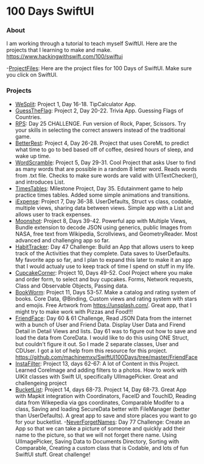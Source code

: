 # 100 Days SwiftUI 

### About
I am working through a tutorial to teach myself SwiftUI. Here are the projects that I learning to make and make. https://www.hackingwithswift.com/100/swiftui

-[ProjectFiles](https://github.com/twostraws/HackingWithSwift): Here are the project files for 100 Days of SwiftUI. Make sure you click on SwiftUI. 

### Projects
- [WeSplit](https://github.com/cwalter50/WeSplit): Project 1, Day 16-18. TipCalculator App.
- [GuessTheFlag](https://github.com/cwalter50/GuessTheFlag): Project 2, Day 20-22. Trivia App. Guessing Flags of Countries.
- [RPS](https://github.com/cwalter50/RPS): Day 25 CHALLENGE. Fun version of Rock, Paper, Scissors. Try your skills in selecting the correct answers instead of the traditional game.
- [BetterRest](https://github.com/cwalter50/BetterRest): Project 4, Day 26-28. Project that uses CoreML to predict what time to go to bed based off of coffee, desired hours of sleep, and wake up time.
- [WordScramble](https://github.com/cwalter50/WordScramble): Project 5, Day 29-31. Cool Project that asks User to find as many words that are possible in a random 8 letter word. Reads words from .txt file. Checks to make sure words are valid with UITextChecker(), and introduces List.
- [TimesTables](https://github.com/cwalter50/TimesTables): Milestone Project, Day 35. Edutainment game to help practice times tables. Added some simple animations and transitions.
- [iExpense](https://github.com/cwalter50/iExpense): Project 7, Day 36-38. UserDefaults, Struct vs class, codable, multiple views, sharing data between views. Simple app with a List and allows user to track expenses.
- [Moonshot](https://github.com/cwalter50/Moonshot): Project 8, Days 39-42. Powerful app with Multiple Views, Bundle extension to decode JSON using generics, public Images from NASA, free text from Wikipedia, Scrollviews, and GeometryReader. Most advanced and challenging app so far.
- [HabitTracker](https://github.com/cwalter50/HabitTracker): Day 47 Challenge: Build an App that allows users to keep track of the Activities that they complete. Data saves to UserDefaults. My favorite app so far, and I plan to expand this later to make it an app that I would actualy use to keep track of time I spend on stuff in my life.
- [CupcakeCorner](https://github.com/cwalter50/CupcakeCorner): Project 10, Days 49-52. Cool Project where you make and order form, to select and buy cupcakes. Forms, Network requests, Class and Observable Objects, Passing data.
- [BookWorm](https://github.com/cwalter50/BookWorm): Project 11, Days 53-57. Make a catalog and rating system of books. Core Data, @Binding, Custom views and rating system with stars and emojis. Free Artwork from https://unsplash.com/. Great app, that I might try to make work with Pizzas and Food!!!
- [FriendFace](https://github.com/cwalter50/FriendFace): Day 60 & 61 Challenge, Read JSON Data from the internet with a bunch of User and Friend Data. Display User Data and Firend Detail in Detail Views and lists. Day 61 was to figure out how to save and load the data from CoreData. I would like to do this using ONE Struct, but couldn't figure it out. So I made 2 separate classes, User and CDUser. I got a lot of help from this resource for this project. https://github.com/machinemxy/SwiftUI100Days/tree/master/FriendFace
- [InstaFilter](https://github.com/cwalter50/InstaFilter): Project 13, days 62-67: A lot of Content in this Project. Learned CoreImage and adding filters to a photos. How to work with UIKit classes with Swift UI, specifically UIImagePicker. Great and challengeing project
- [BucketList](https://github.com/cwalter50/InstaFilter): Project 14, days 68-73. Project 14, Day 68-73. Great App with Mapkit integration with Coordinators, FaceID and TouchID, Reading data from Wikepedia via gps coordinates, Comparable Modifer to a class, Saving and loading SecureData better with FileManager (better than UserDefaults). A great app to save and store places you want to go for your bucketlist.
-[NeverForgetNames](https://github.com/cwalter50/NeverForgetNames): Day 77 Challenge: Create an App so that we can take a picture of someone and quickly add their name to the picture, so that we will not forget there name. Using UIImagePicker, Saving Data to Documents Directory, Sorting with Comparable, Creating a custom class that is Codable, and lots of fun SwiftUI stuff. Great challenge!






